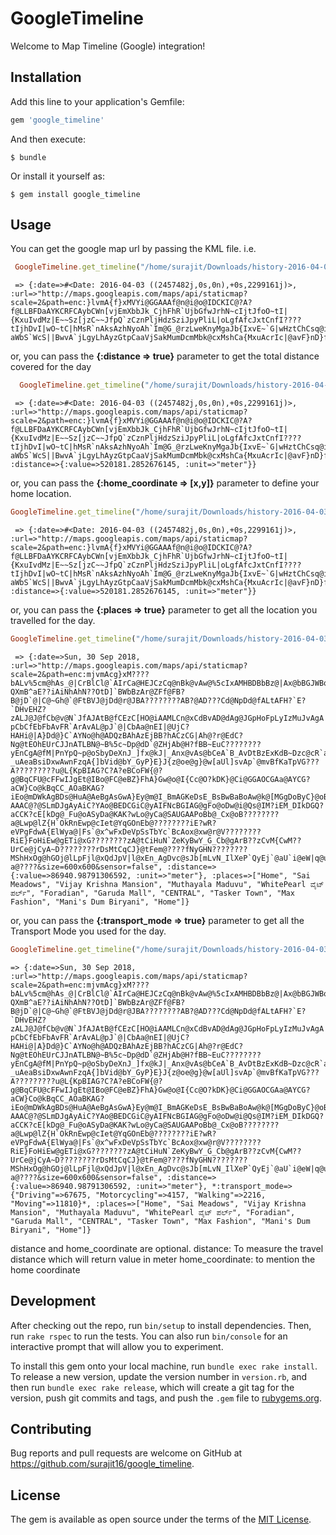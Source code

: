 # GoogleTimeline

Welcome to Map Timeline (Google) integration!


## Installation

Add this line to your application's Gemfile:

```ruby
gem 'google_timeline'
```

And then execute:

    $ bundle

Or install it yourself as:

    $ gem install google_timeline

## Usage
You can get the google map url by passing the KML file. i.e.
```ruby
 GoogleTimeline.get_timeline("/home/surajit/Downloads/history-2016-04-03.kml")
```
     => {:date=>#<Date: 2016-04-03 ((2457482j,0s,0n),+0s,2299161j)>, :url=>"http://maps.googleapis.com/maps/api/staticmap?scale=2&path=enc:}lvmA{f}xMVYi@GGAAAf@n@i@o@IDCKIC@?A?f@LLBFDaAYKCRFCAybCWn[vjEmXbbJk_CjhFhR`UjbGfwJrhN~cIjtJfoO~tI|{KxuIvdMz|E~~Sz[jzC~~JfpQ`zCznPljHdzSziJpyPliL|oLgfAfcJxtCnfI????tIjhDvI|wO~tC|hMsR`nAksAzhNyoAh`Im@G_@rzLweKnyMgaJb{IxvE~`G|wHztChCsq@imFy]ayEohBaDarHnwBirC??aWbS`WcS||BwvA`jLgyLhAyzGtpCaaVjSakMumDcmMbk@cxMshCa{MxuAcrIc|@avF}nD}fDamIgpFmxJe~NszEucRczBosHgsEyxQelEg_EEj@fAeFmLybCeqB_dFk{BqvNcpGqiHwlEygEa{Fg_LezHoiKswL}zGt_Bc|FfjCahSmbBmkI_|DbK&size=600x600&sensor=false"}

or, you can pass the **{:distance => true}** parameter to get the total distance covered for the day 
```ruby
  GoogleTimeline.get_timeline("/home/surajit/Downloads/history-2016-04-03.kml", {:distance=>true})
```
     => {:date=>#<Date: 2016-04-03 ((2457482j,0s,0n),+0s,2299161j)>, :url=>"http://maps.googleapis.com/maps/api/staticmap?scale=2&path=enc:}lvmA{f}xMVYi@GGAAAf@n@i@o@IDCKIC@?A?f@LLBFDaAYKCRFCAybCWn[vjEmXbbJk_CjhFhR`UjbGfwJrhN~cIjtJfoO~tI|{KxuIvdMz|E~~Sz[jzC~~JfpQ`zCznPljHdzSziJpyPliL|oLgfAfcJxtCnfI????tIjhDvI|wO~tC|hMsR`nAksAzhNyoAh`Im@G_@rzLweKnyMgaJb{IxvE~`G|wHztChCsq@imFy]ayEohBaDarHnwBirC??aWbS`WcS||BwvA`jLgyLhAyzGtpCaaVjSakMumDcmMbk@cxMshCa{MxuAcrIc|@avF}nD}fDamIgpFmxJe~NszEucRczBosHgsEyxQelEg_EEj@fAeFmLybCeqB_dFk{BqvNcpGqiHwlEygEa{Fg_LezHoiKswL}zGt_Bc|FfjCahSmbBmkI_|DbK&size=600x600&sensor=false", :distance=>{:value=>520181.2852676145, :unit=>"meter"}}

or, you can pass the **{:home_coordinate => [x,y]}** parameter to define your home location.
```ruby
GoogleTimeline.get_timeline("/home/surajit/Downloads/history-2016-04-03.kml", {:distance=>true}, {:home_coordinate=>[0,0]})
```
     => {:date=>#<Date: 2016-04-03 ((2457482j,0s,0n),+0s,2299161j)>, :url=>"http://maps.googleapis.com/maps/api/staticmap?scale=2&path=enc:}lvmA{f}xMVYi@GGAAAf@n@i@o@IDCKIC@?A?f@LLBFDaAYKCRFCAybCWn[vjEmXbbJk_CjhFhR`UjbGfwJrhN~cIjtJfoO~tI|{KxuIvdMz|E~~Sz[jzC~~JfpQ`zCznPljHdzSziJpyPliL|oLgfAfcJxtCnfI????tIjhDvI|wO~tC|hMsR`nAksAzhNyoAh`Im@G_@rzLweKnyMgaJb{IxvE~`G|wHztChCsq@imFy]ayEohBaDarHnwBirC??aWbS`WcS||BwvA`jLgyLhAyzGtpCaaVjSakMumDcmMbk@cxMshCa{MxuAcrIc|@avF}nD}fDamIgpFmxJe~NszEucRczBosHgsEyxQelEg_EEj@fAeFmLybCeqB_dFk{BqvNcpGqiHwlEygEa{Fg_LezHoiKswL}zGt_Bc|FfjCahSmbBmkI_|DbK&size=600x600&sensor=false", :distance=>{:value=>520181.2852676145, :unit=>"meter"}}
     
or, you can pass the **{:places => true}** parameter to get all the location you travelled for the day.
```ruby
GoogleTimeline.get_timeline("/home/surajit/Downloads/history-2016-04-03.kml", {:distance=>true}, {:home_coordinate=>[0,0]}, {:places=>true})
```
     => {:date=>Sun, 30 Sep 2018, :url=>"http://maps.googleapis.com/maps/api/staticmap?scale=2&path=enc:mjvmAcg}xM????bALv%5cm@hAs_@|CrBlCl@`AIrCa@HEJCzCq@nBk@vAw@%5cIxAMHBDBbBz@|Ax@bBGJWBq@?QXmB^aE??iAiNhAhN??OtD]`BWbBzAr@ZFf@FB?B@jD`@|C@~Gh@`@FtBVJ@jDd@r@JBA????????AB?@AD???Cd@NpDd@fALtAFH?`E?`DHvEHZ?zALJ@J@fCb@v@N`JfAJAtB@fCEzC[HO@iAAMLCn@xCdBvAD@dAg@JGpHoFpLyIzMuJvAgA|GaFZStLuIpCuBfNuJ??pCbCfEbFbAvFR`ArAvAL@pJ`@|CbAa@nEI|@UjC?HAHi@|A}Dd@}C`AYNo@h@ADQzBAhAzEjBB?hACzCG|Ah@?r@EdC?Ng@tEOhEUrCJJnATLBN@~B%5c~Dp@dD`@ZHjAb@H?fBB~EuC????????yEnCgA@fM|PnYpQ~p@oSbyDeXnJ_]fx@kJ|_Anx@vAs@bCeA`B_AvDtBzExKdB~Dzc@cR`a@qVniJgjEdf@hWlgBpcBwHzC????????_uAeaBsiDxwAwnFzqA{]bVid@bY_GyP}E}J{z@oe@g}@w[aUl]svAp`@mvBfKaTpVG???A?????????u@L{KpBIAG?C?A?eBCoFW{@?g@BqCFU@cFFwIJgEt@IBo@FC@eBZ}FhA}Gw@o@I{Cc@O?kDK}@Ci@GGAOCGAa@AYCG?aCW}Co@kBqCC_AOaBKAG?iEo@mDWkAgBDs@HuA@AeBgAsGwA}Ey@m@I_BmAGKeDsE_BsBwBaBoAw@k@[MGgDoByC}@oBe@oA]IAIAICICGCwBk@eAe@pA}@h@a@tAeAJKhDqCeCv@mA|@kB~AGDOP?AAAC@?@SLmDJgAyAiC?YAo@BEDCGiC@yAIFNcBGIAG@gFo@oDw@i@Qs@IM?iEM_DIkDGQ?aCCK?cE[kDg@_Fu@oASyDa@KAK?wLo@yCa@SAUGAAPoBb@_Cx@oB????????a@Lwp@lZ{H`OkRnEwp@cIet@YqGOnEb@????????iE?wR?eVPgFdwA{ElWya@|Fs`@x^wFxDeVpSsTbYc`BcAox@xw@r@V????????RiE}FoHiEw@gETi@xG????????zA@tCiHuN`ZeKyBwY_G_Cb@gArB??zCvM{CwM??UrCe@jCyA~D????????rDsMtCqCJ}@tFem@????fNyGHN????????MShHxOg@hGOj@lLpFjl@xQdJpV|l@xEn_AgDvc@sJb[mLvN_IlXeP`QyEj`@aU`i@eW|q@ua@p@{Z|Ey`@~Tg]dS}k@?a@????&size=600x600&sensor=false", :distance=>{:value=>86940.98791306592, :unit=>"meter"}, :places=>["Home", "Sai Meadows", "Vijay Krishna Mansion", "Muthayala Maduvu", "WhitePearl ವೈಟ್ ಪರ್ಲ್", "Foradian", "Garuda Mall", "CENTRAL", "Tasker Town", "Max Fashion", "Mani's Dum Biryani", "Home"]}
     
or, you can pass the **{:transport_mode => true}** parameter to get all the Transport Mode you used for the day.
```ruby
GoogleTimeline.get_timeline("/home/surajit/Downloads/history-2016-04-03.kml", {:distance=>true}, {:home_coordinate=>[0,0]},  {:places=>true}, {:transport_mode=>true})
```
    => {:date=>Sun, 30 Sep 2018, :url=>"http://maps.googleapis.com/maps/api/staticmap?scale=2&path=enc:mjvmAcg}xM????bALv%5cm@hAs_@|CrBlCl@`AIrCa@HEJCzCq@nBk@vAw@%5cIxAMHBDBbBz@|Ax@bBGJWBq@?QXmB^aE??iAiNhAhN??OtD]`BWbBzAr@ZFf@FB?B@jD`@|C@~Gh@`@FtBVJ@jDd@r@JBA????????AB?@AD???Cd@NpDd@fALtAFH?`E?`DHvEHZ?zALJ@J@fCb@v@N`JfAJAtB@fCEzC[HO@iAAMLCn@xCdBvAD@dAg@JGpHoFpLyIzMuJvAgA|GaFZStLuIpCuBfNuJ??pCbCfEbFbAvFR`ArAvAL@pJ`@|CbAa@nEI|@UjC?HAHi@|A}Dd@}C`AYNo@h@ADQzBAhAzEjBB?hACzCG|Ah@?r@EdC?Ng@tEOhEUrCJJnATLBN@~B%5c~Dp@dD`@ZHjAb@H?fBB~EuC????????yEnCgA@fM|PnYpQ~p@oSbyDeXnJ_]fx@kJ|_Anx@vAs@bCeA`B_AvDtBzExKdB~Dzc@cR`a@qVniJgjEdf@hWlgBpcBwHzC????????_uAeaBsiDxwAwnFzqA{]bVid@bY_GyP}E}J{z@oe@g}@w[aUl]svAp`@mvBfKaTpVG???A?????????u@L{KpBIAG?C?A?eBCoFW{@?g@BqCFU@cFFwIJgEt@IBo@FC@eBZ}FhA}Gw@o@I{Cc@O?kDK}@Ci@GGAOCGAa@AYCG?aCW}Co@kBqCC_AOaBKAG?iEo@mDWkAgBDs@HuA@AeBgAsGwA}Ey@m@I_BmAGKeDsE_BsBwBaBoAw@k@[MGgDoByC}@oBe@oA]IAIAICICGCwBk@eAe@pA}@h@a@tAeAJKhDqCeCv@mA|@kB~AGDOP?AAAC@?@SLmDJgAyAiC?YAo@BEDCGiC@yAIFNcBGIAG@gFo@oDw@i@Qs@IM?iEM_DIkDGQ?aCCK?cE[kDg@_Fu@oASyDa@KAK?wLo@yCa@SAUGAAPoBb@_Cx@oB????????a@Lwp@lZ{H`OkRnEwp@cIet@YqGOnEb@????????iE?wR?eVPgFdwA{ElWya@|Fs`@x^wFxDeVpSsTbYc`BcAox@xw@r@V????????RiE}FoHiEw@gETi@xG????????zA@tCiHuN`ZeKyBwY_G_Cb@gArB??zCvM{CwM??UrCe@jCyA~D????????rDsMtCqCJ}@tFem@????fNyGHN????????MShHxOg@hGOj@lLpFjl@xQdJpV|l@xEn_AgDvc@sJb[mLvN_IlXeP`QyEj`@aU`i@eW|q@ua@p@{Z|Ey`@~Tg]dS}k@?a@????&size=600x600&sensor=false", :distance=>{:value=>86940.98791306592, :unit=>"meter"}, *:transport_mode=>{"Driving"=>67675, "Motorcycling"=>4157, "Walking"=>2216, "Moving"=>11810}*, :places=>["Home", "Sai Meadows", "Vijay Krishna Mansion", "Muthayala Maduvu", "WhitePearl ವೈಟ್ ಪರ್ಲ್", "Foradian", "Garuda Mall", "CENTRAL", "Tasker Town", "Max Fashion", "Mani's Dum Biryani", "Home"]}
     
distance and home_coordinate are optional.
distance: To measure the travel distance which will return value in meter
home_coordinate: to mention the home coordinate


## Development

After checking out the repo, run `bin/setup` to install dependencies. Then, run `rake rspec` to run the tests. You can also run `bin/console` for an interactive prompt that will allow you to experiment.

To install this gem onto your local machine, run `bundle exec rake install`. To release a new version, update the version number in `version.rb`, and then run `bundle exec rake release`, which will create a git tag for the version, push git commits and tags, and push the `.gem` file to [rubygems.org](https://rubygems.org).

## Contributing

Bug reports and pull requests are welcome on GitHub at https://github.com/surajit16/google_timeline.


## License

The gem is available as open source under the terms of the [MIT License](http://opensource.org/licenses/MIT).
